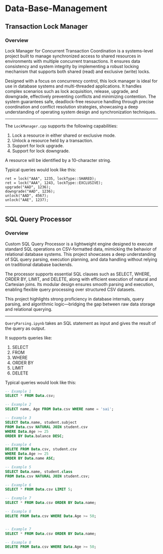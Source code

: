 # Data-Base-Management

## Transaction Lock Manager

### Overview
Lock Manager for Concurrent Transaction Coordination is a systems-level project built to manage synchronized access to shared resources in environments with multiple concurrent transactions. It ensures data consistency and system integrity by implementing a robust locking mechanism that supports both shared (read) and exclusive (write) locks.

Designed with a focus on concurrency control, this lock manager is ideal for use in database systems and multi-threaded applications. It handles complex scenarios such as lock acquisition, release, upgrade, and downgrade, effectively preventing conflicts and minimizing contention. The system guarantees safe, deadlock-free resource handling through precise coordination and conflict resolution strategies, showcasing a deep understanding of operating system design and synchronization techniques.

---

The `LockManager.cpp` supports the following capabilities:

1. Lock a resource in either shared or exclusive mode.
2. Unlock a resource held by a transaction.
3. Support for lock upgrade.
4. Support for lock downgrade.

A resource will be identified by a 10-character string.

Typical queries would look like this:

    ret = lock("AAA", 1235, lockType::SHARED);
    ret = lock("AAA", 1243, lockType::EXCLUSIVE);
    upgrade("AAD", 1236);
    downgrade("AAD", 1236);
    unlock("AAD", 4567);
    unlock("AAE", 1237);

---------------------------------------------------------------------------------------------------------
## SQL Query Processor

### Overview
Custom SQL Query Processor is a lightweight engine designed to execute standard SQL operations on CSV-formatted data, mimicking the behavior of relational database systems. This project showcases a deep understanding of SQL query parsing, execution planning, and data handling without relying on traditional database backends.

The processor supports essential SQL clauses such as SELECT, WHERE, ORDER BY, LIMIT, and DELETE, along with efficient execution of natural and Cartesian joins. Its modular design ensures smooth parsing and execution, enabling flexible query processing over structured CSV datasets.

This project highlights strong proficiency in database internals, query parsing, and algorithmic logic—bridging the gap between raw data storage and relational querying.

---

`QueryParsing.ipynb` takes an SQL statement as input and gives the result of the query as output.<br>

It supports queries like:
1) SELECT
2) FROM
3) WHERE
4) ORDER BY
5) LIMIT
6) DELETE

Typical queries would look like this:

```sql
-- Example 1
SELECT * FROM Data.csv;

-- Example 2
SELECT name, Age FROM Data.csv WHERE name = 'sai';

-- Example 3
SELECT Data.name, student.subject
FROM Data.csv NATURAL JOIN student.csv
WHERE Data.Age >= 25
ORDER BY Data.balance DESC;

-- Example 4
DELETE FROM Data.csv, student.csv
WHERE Data.Age >= 25
ORDER BY Data.name ASC;

-- Example 5
SELECT Data.name, student.class
FROM Data.csv NATURAL JOIN student.csv;

-- Example 6
SELECT * FROM Data.csv LIMIT 5;

-- Example 7
SELECT * FROM Data.csv ORDER BY Data.name;

-- Example 8
DELETE FROM Data.csv WHERE Data.Age >= 50;


-- Example 7
SELECT * FROM Data.csv ORDER BY Data.name;

-- Example 8
DELETE FROM Data.csv WHERE Data.Age >= 50;

